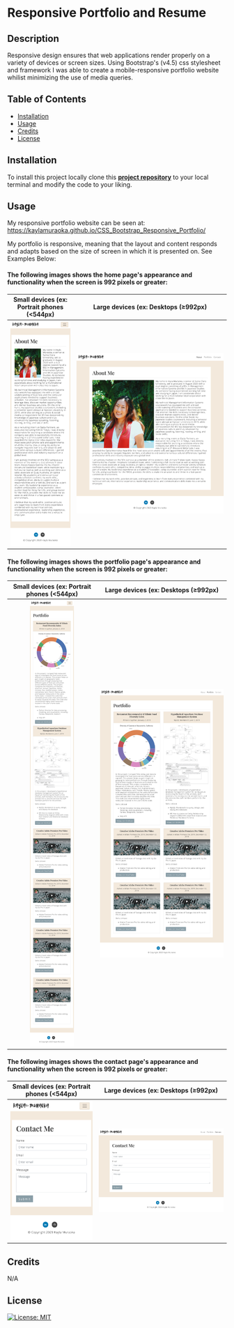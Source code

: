 # Responsive Portfolio and Resume

## Description

Responsive design ensures that web applications render properly on a variety of devices or screen sizes. Using Bootstrap's (v4.5) css stylesheet and framework I was able to create a mobile-responsive portfolio website whilist minimizing the use of media queries.

## Table of Contents

- [Installation](#installation)
- [Usage](#usage)
- [Credits](#credits)
- [License](#license)

## Installation

To install this project locally clone this [**project repository**](https://github.com/kaylamuraoka/CSS_Bootstrap_Responsive_Portfolio) to your local terminal and modify the code to your liking.

## Usage

My responsive portfolio website can be seen at: https://kaylamuraoka.github.io/CSS_Bootstrap_Responsive_Portfolio/

My portfolio is responsive, meaning that the layout and content responds and adapts based on the size of screen in which it is presented on. See Examples Below:

#### The following images shows the home page's appearance and functionality when the screen is 992 pixels or greater:

|                Small devices (ex: Portrait phones (<544px)                |                   Large devices (ex: Desktops (≥992px)                    |
| :-----------------------------------------------------------------------: | :-----------------------------------------------------------------------: |
| ![Screenshop of Index Page on small devices](assets/images/400-index.png) | ![Screenshop of Index Page on large devices](assets/images/992-index.png) |

#### The following images shows the portfolio page's appearance and functionality when the screen is 992 pixels or greater:

|                    Small devices (ex: Portrait phones (<544px)                    |                       Large devices (ex: Desktops (≥992px)                        |
| :-------------------------------------------------------------------------------: | :-------------------------------------------------------------------------------: |
| ![Screenshop of Portfolio Page on small devices](assets/images/400-portfolio.png) | ![Screenshop of Portfolio Page on large devices](assets/images/992-portfolio.png) |

#### The following images shows the contact page's appearance and functionality when the screen is 992 pixels or greater:

|                  Small devices (ex: Portrait phones (<544px)                  |                     Large devices (ex: Desktops (≥992px)                      |
| :---------------------------------------------------------------------------: | :---------------------------------------------------------------------------: |
| ![Screenshop of Contact Page on small devices](assets/images/400-contact.png) | ![Screenshop of Contact Page on large devices](assets/images/992-contact.png) |

## Credits

N/A

## License

[![License: MIT](https://img.shields.io/badge/License-MIT-yellow.svg)](https://opensource.org/licenses/MIT)
